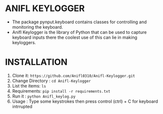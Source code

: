 #  ANIFL KEYLOGGER
* The package pynput.keyboard contains classes for controlling and monitoring the keyboard.
* Anifl Keylogger is the library of Python that can be used to capture keyboard inputs there the coolest use of this can lie in making keyloggers.

# INSTALLATION 
1. Clone it: `https://github.com/Anifl0310/Anifl-Keylogger.git`
2. Change Directory : `cd Anifl-Keylogger`
3. List the items: `ls`
4. Requirements: `pip install -r requirements.txt`
5. Run it : `python Anifl_keylog.py`
6. Usage : Type some keystrokes then press control (ctrl) + C for keyboard        intrrupted
